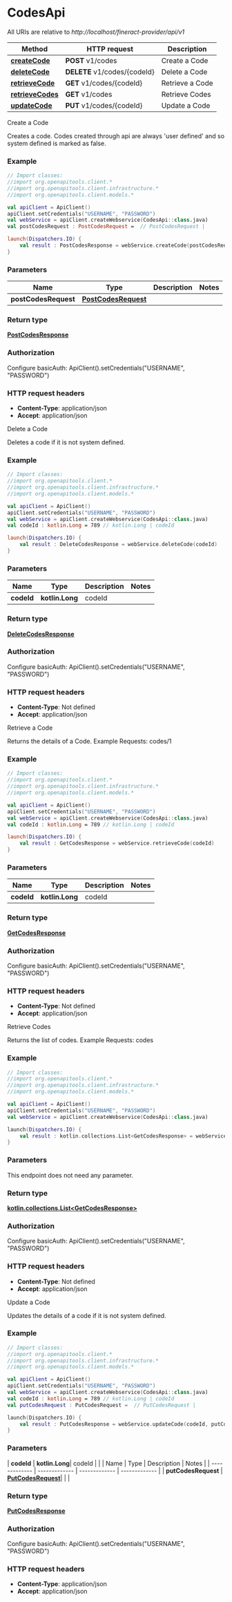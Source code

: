 # CodesApi

All URIs are relative to *http://localhost/fineract-provider/api/v1*

| Method | HTTP request | Description |
| ------------- | ------------- | ------------- |
| [**createCode**](CodesApi.md#createCode) | **POST** v1/codes | Create a Code |
| [**deleteCode**](CodesApi.md#deleteCode) | **DELETE** v1/codes/{codeId} | Delete a Code |
| [**retrieveCode**](CodesApi.md#retrieveCode) | **GET** v1/codes/{codeId} | Retrieve a Code |
| [**retrieveCodes**](CodesApi.md#retrieveCodes) | **GET** v1/codes | Retrieve Codes |
| [**updateCode**](CodesApi.md#updateCode) | **PUT** v1/codes/{codeId} | Update a Code |



Create a Code

Creates a code. Codes created through api are always &#39;user defined&#39; and so system defined is marked as false.

### Example
```kotlin
// Import classes:
//import org.openapitools.client.*
//import org.openapitools.client.infrastructure.*
//import org.openapitools.client.models.*

val apiClient = ApiClient()
apiClient.setCredentials("USERNAME", "PASSWORD")
val webService = apiClient.createWebservice(CodesApi::class.java)
val postCodesRequest : PostCodesRequest =  // PostCodesRequest | 

launch(Dispatchers.IO) {
    val result : PostCodesResponse = webService.createCode(postCodesRequest)
}
```

### Parameters
| Name | Type | Description  | Notes |
| ------------- | ------------- | ------------- | ------------- |
| **postCodesRequest** | [**PostCodesRequest**](PostCodesRequest.md)|  | |

### Return type

[**PostCodesResponse**](PostCodesResponse.md)

### Authorization


Configure basicAuth:
    ApiClient().setCredentials("USERNAME", "PASSWORD")

### HTTP request headers

 - **Content-Type**: application/json
 - **Accept**: application/json


Delete a Code

Deletes a code if it is not system defined.

### Example
```kotlin
// Import classes:
//import org.openapitools.client.*
//import org.openapitools.client.infrastructure.*
//import org.openapitools.client.models.*

val apiClient = ApiClient()
apiClient.setCredentials("USERNAME", "PASSWORD")
val webService = apiClient.createWebservice(CodesApi::class.java)
val codeId : kotlin.Long = 789 // kotlin.Long | codeId

launch(Dispatchers.IO) {
    val result : DeleteCodesResponse = webService.deleteCode(codeId)
}
```

### Parameters
| Name | Type | Description  | Notes |
| ------------- | ------------- | ------------- | ------------- |
| **codeId** | **kotlin.Long**| codeId | |

### Return type

[**DeleteCodesResponse**](DeleteCodesResponse.md)

### Authorization


Configure basicAuth:
    ApiClient().setCredentials("USERNAME", "PASSWORD")

### HTTP request headers

 - **Content-Type**: Not defined
 - **Accept**: application/json


Retrieve a Code

Returns the details of a Code.  Example Requests:  codes/1

### Example
```kotlin
// Import classes:
//import org.openapitools.client.*
//import org.openapitools.client.infrastructure.*
//import org.openapitools.client.models.*

val apiClient = ApiClient()
apiClient.setCredentials("USERNAME", "PASSWORD")
val webService = apiClient.createWebservice(CodesApi::class.java)
val codeId : kotlin.Long = 789 // kotlin.Long | codeId

launch(Dispatchers.IO) {
    val result : GetCodesResponse = webService.retrieveCode(codeId)
}
```

### Parameters
| Name | Type | Description  | Notes |
| ------------- | ------------- | ------------- | ------------- |
| **codeId** | **kotlin.Long**| codeId | |

### Return type

[**GetCodesResponse**](GetCodesResponse.md)

### Authorization


Configure basicAuth:
    ApiClient().setCredentials("USERNAME", "PASSWORD")

### HTTP request headers

 - **Content-Type**: Not defined
 - **Accept**: application/json


Retrieve Codes

Returns the list of codes.  Example Requests:  codes

### Example
```kotlin
// Import classes:
//import org.openapitools.client.*
//import org.openapitools.client.infrastructure.*
//import org.openapitools.client.models.*

val apiClient = ApiClient()
apiClient.setCredentials("USERNAME", "PASSWORD")
val webService = apiClient.createWebservice(CodesApi::class.java)

launch(Dispatchers.IO) {
    val result : kotlin.collections.List<GetCodesResponse> = webService.retrieveCodes()
}
```

### Parameters
This endpoint does not need any parameter.

### Return type

[**kotlin.collections.List&lt;GetCodesResponse&gt;**](GetCodesResponse.md)

### Authorization


Configure basicAuth:
    ApiClient().setCredentials("USERNAME", "PASSWORD")

### HTTP request headers

 - **Content-Type**: Not defined
 - **Accept**: application/json


Update a Code

Updates the details of a code if it is not system defined.

### Example
```kotlin
// Import classes:
//import org.openapitools.client.*
//import org.openapitools.client.infrastructure.*
//import org.openapitools.client.models.*

val apiClient = ApiClient()
apiClient.setCredentials("USERNAME", "PASSWORD")
val webService = apiClient.createWebservice(CodesApi::class.java)
val codeId : kotlin.Long = 789 // kotlin.Long | codeId
val putCodesRequest : PutCodesRequest =  // PutCodesRequest | 

launch(Dispatchers.IO) {
    val result : PutCodesResponse = webService.updateCode(codeId, putCodesRequest)
}
```

### Parameters
| **codeId** | **kotlin.Long**| codeId | |
| Name | Type | Description  | Notes |
| ------------- | ------------- | ------------- | ------------- |
| **putCodesRequest** | [**PutCodesRequest**](PutCodesRequest.md)|  | |

### Return type

[**PutCodesResponse**](PutCodesResponse.md)

### Authorization


Configure basicAuth:
    ApiClient().setCredentials("USERNAME", "PASSWORD")

### HTTP request headers

 - **Content-Type**: application/json
 - **Accept**: application/json

